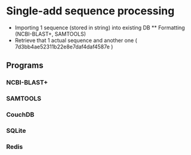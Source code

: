 # Single-add sequence processing

* Importing 1 sequence (stored in string) into existing DB
**  Formatting (NCBI-BLAST+, SAMTOOLS)
* Retrieve that 1 actual sequence and another one ( 7d3bb4ae52311b22e8e7daf4daf4587e )

## Programs

### NCBI-BLAST+

### SAMTOOLS

### CouchDB

### SQLite

### Redis 



